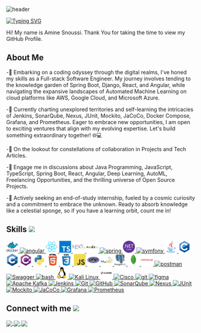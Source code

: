 ![header](https://capsule-render.vercel.app/api?type=waving&color=6994CDEE&text=&animation=twinkling&height=80)

[![Typing SVG](https://readme-typing-svg.demolab.com?font=Alkatra&weight=500&size=45&duration=4000&pause=3&color=6994CDEE&center=false&vCenter=false&multiline=true&repeat=true&width=1000&height=100&lines=Welcome+to+Amine's+GitHub!👋)](https://git.io/typing-svg)

<p align='center'></p>
<div size='20px'> Hi! My name is Amine Snoussi. Thank You for taking the time to view my GitHub Profile. </div>
<h2> About Me </h2>

-🚀 Embarking on a coding odyssey through the digital realms, I've honed my skills as a Full-stack Software Engineer. My journey involves tending to the knowledge garden of Spring Boot, Django, React, and Angular, while navigating the expansive landscapes of Automated Machine Learning on cloud platforms like AWS, Google Cloud, and Microsoft Azure.

-🌱 Currently charting unexplored territories and self-learning the intricacies of Jenkins, SonarQube, Nexus, JUnit, Mockito, JaCoCo, Docker Compose, Grafana, and Prometheus. Eager to embrace new opportunities, I am open to exciting ventures that align with my evolving expertise. Let's build something extraordinary together! 🌐💻

-👯 On the lookout for constellations of collaboration in Projects and Tech Articles.

-💬 Engage me in discussions about Java Programming, JavaScript, TypeScript, Spring Boot, React, Angular, Deep Learning, AutoML, Freelancing Opportunities, and the thrilling universe of Open Source Projects.

-🚀 Actively seeking an end-of-study internship, fueled by a cosmic curiosity and a commitment to embrace the unknown. Ready to absorb knowledge like a celestial sponge, so if you have a learning orbit, count me in!

<h2> Skills <img src = "https://media2.giphy.com/media/QssGEmpkyEOhBCb7e1/giphy.gif?cid=ecf05e47a0n3gi1bfqntqmob8g9aid1oyj2wr3ds3mg700bl&rid=giphy.gif" width = 32px> </h2>
<a href="https://www.docker.com/" target="_blank"> 
  <img src="https://raw.githubusercontent.com/devicons/devicon/master/icons/docker/docker-original-wordmark.svg" alt="docker" width ='32px'/> 
</a> 
<a href="https://angular.io" target="_blank">
  <img src="https://angular.io/assets/images/logos/angular/angular.svg" alt="angular" width ='32px'> 
</a>
<a href="https://reactjs.org" target="_blank">
   <img src="https://raw.githubusercontent.com/devicons/devicon/master/icons/react/react-original.svg" alt="React" width="32px">
</a>
<a href="https://www.typescriptlang.org/" target="_blank"> 
  <img src="https://raw.githubusercontent.com/devicons/devicon/master/icons/typescript/typescript-original.svg" alt="typescript" width ='32px'> 
</a>
<a href="https://nextjs.org/" target="_blank">
   <img src="https://raw.githubusercontent.com/devicons/devicon/master/icons/nextjs/nextjs-original-wordmark.svg" alt="Next.js" width="32px">
</a>
<a href="https://nodejs.org" target="_blank"> 
  <img src="https://raw.githubusercontent.com/devicons/devicon/master/icons/nodejs/nodejs-original-wordmark.svg" alt="nodejs" width ='32px'>
</a> 
<a href="https://spring.io/" target="_blank"> 
  <img src="https://www.vectorlogo.zone/logos/springio/springio-icon.svg" alt="spring" width ='32px'> 
</a> 
<a href="https://dotnet.microsoft.com/" target="_blank">
   <img src="https://raw.githubusercontent.com/devicons/devicon/master/icons/dotnetcore/dotnetcore-original.svg" alt=".NET" width="32px">
</a>
<a href="https://symfony.com" target="_blank"> 
  <img src="https://symfony.com/logos/symfony_black_03.svg" alt="symfony" width ='32px'> 
</a>
<a href="https://www.java.com" target="_blank"> 
  <img src="https://raw.githubusercontent.com/devicons/devicon/master/icons/java/java-original.svg" alt="java"width ='32px'> 
</a>
<a href="https://www.cprogramming.com/" target="_blank"> 
  <img src="https://raw.githubusercontent.com/devicons/devicon/master/icons/c/c-original.svg" alt="c" width ='32px'> 
</a> 
<a href="https://www.w3schools.com/cpp/" target="_blank"> 
  <img src="https://raw.githubusercontent.com/devicons/devicon/master/icons/cplusplus/cplusplus-original.svg" alt="cplusplus"width ='32px'> 
</a> 
<a href="https://docs.microsoft.com/en-us/dotnet/csharp/" target="_blank">
   <img src="https://raw.githubusercontent.com/devicons/devicon/master/icons/csharp/csharp-original.svg" alt="C#" width="32px">
</a>
<a href="https://www.python.org" target="_blank"> 
  <img src="https://raw.githubusercontent.com/devicons/devicon/master/icons/python/python-original.svg" alt="python" width ='32px'> 
</a>  
<a href="https://www.w3.org/html/" target="_blank"> 
  <img src="https://raw.githubusercontent.com/devicons/devicon/master/icons/html5/html5-original-wordmark.svg" alt="html5" width ='32px'> 
</a> 
<a href="https://www.w3schools.com/css/" target="_blank"> 
  <img src="https://raw.githubusercontent.com/devicons/devicon/master/icons/css3/css3-original-wordmark.svg" alt="css3" width ='32px'> 
</a>
<a href="https://developer.mozilla.org/en-US/docs/Web/JavaScript" target="_blank">
   <img src="https://raw.githubusercontent.com/devicons/devicon/master/icons/javascript/javascript-original.svg" alt="JavaScript" width="32px">
</a> 
<a href="https://www.php.net" target="_blank"> 
  <img src="https://raw.githubusercontent.com/devicons/devicon/master/icons/php/php-original.svg" alt="php" width ='32px'> 
</a>  
<a href="https://www.mysql.com/" target="_blank"> 
  <img src="https://raw.githubusercontent.com/devicons/devicon/master/icons/mysql/mysql-original-wordmark.svg" alt="mysql" width ='32px'> 
</a>
<a href="https://www.postgresql.org" target="_blank"> 
  <img src="https://raw.githubusercontent.com/devicons/devicon/master/icons/postgresql/postgresql-original-wordmark.svg" alt="postgresql" width ='32px'> 
</a> 
<a href="https://www.mongodb.com" target="_blank">
   <img src="https://raw.githubusercontent.com/devicons/devicon/master/icons/mongodb/mongodb-original.svg" alt="MongoDB" width="32px">
</a>
<a href="https://www.oracle.com/database/" target="_blank">
   <img src="https://raw.githubusercontent.com/devicons/devicon/master/icons/oracle/oracle-original.svg" alt="Oracle Database" width="32px">
</a>
<a href="https://postman.com" target="_blank"> 
  <img src="https://www.vectorlogo.zone/logos/getpostman/getpostman-icon.svg" alt="postman" width ='32px'> 
</a>
<a href="https://swagger.io" target="_blank">
   <img src="https://static1.smartbear.co/swagger/media/assets/images/swagger_logo.svg" alt="Swagger" width="80px">
</a>
<a href="https://www.gnu.org/software/bash/" target="_blank"> 
  <img src="https://www.vectorlogo.zone/logos/gnu_bash/gnu_bash-icon.svg" alt="bash" width ='32px'> 
</a>
<a href="https://www.linux.org/" target="_blank"> 
  <img src="https://raw.githubusercontent.com/devicons/devicon/master/icons/linux/linux-original.svg" alt="linux" width ='32px'> 
</a> 
<a href="https://www.kali.org/" target="_blank">
   <img src="https://www.certcop.com/wp-content/uploads/2020/05/kali-300x234.png" alt="Kali Linux" width="32px">
</a>
<a href="https://www.centos.org/" target="_blank">
   <img src="https://raw.githubusercontent.com/devicons/devicon/master/icons/centos/centos-original-wordmark.svg" alt="CentOS 7" width="32px">
</a>
<a href="https://www.cisco.com/" target="_blank">
   <img src="https://upload.wikimedia.org/wikipedia/commons/thumb/0/08/Cisco_logo_blue_2016.svg/langfr-1280px-Cisco_logo_blue_2016.svg.png" alt="Cisco" width="32px">
</a>
<a href="https://git-scm.com/" target="_blank"> 
  <img src="https://www.vectorlogo.zone/logos/git-scm/git-scm-icon.svg" alt="git" width ='32px'> 
</a> 
<a href="https://www.figma.com/" target="_blank"> 
  <img src="https://www.vectorlogo.zone/logos/figma/figma-icon.svg" alt="figma" width ='32px'/> 
</a> 
<a href="https://kafka.apache.org/" target="_blank">
   <img src="https://upload.wikimedia.org/wikipedia/commons/thumb/0/05/Apache_kafka.svg/1200px-Apache_kafka.svg.png" alt="Apache Kafka" width="32px">
</a>
<a href="https://jenkins.io" target="_blank">
  <img src="https://img.icons8.com/color/48/000000/jenkins.png" alt="Jenkins" width="32px"> 
</a>
<a href="https://git-scm.com" target="_blank">
  <img src="https://img.icons8.com/color/48/000000/git.png" alt="Git" width="32px"> 
</a>
<a href="https://github.com" target="_blank">
  <img src="https://img.icons8.com/fluent/48/000000/github.png" alt="GitHub" width="32px"> 
</a>
<a href="https://www.sonarqube.org" target="_blank">
  <img src="https://artifacthub.io/image/949a653d-9573-4e6f-8a20-443126e55656@3x" alt="SonarQube" width="32px"> 
</a>
<a href="https://www.sonatype.com/nexus/repository-oss" target="_blank">
  <img src="https://help.sonatype.com/docs/files/331022/157680817/1/1682341686984/sonatype-repository-logo-stacked.png" alt="Nexus" width="32px"> 
</a>
<a href="https://junit.org" target="_blank">
  <img src="https://545767148-files.gitbook.io/~/files/v0/b/gitbook-x-prod.appspot.com/o/spaces%2F-MdBdUMSCcMYTyNwZf80%2Fuploads%2Fgit-blob-70f7ee1ccc2222bc8327d7433a7c8eb8052fd14f%2Fjunit.png?alt=media" alt="JUnit" width="32px"> 
</a>
<a href="https://site.mockito.org" target="_blank">
  <img src="https://miro.medium.com/v2/resize:fit:800/1*7w64vyBXihVBrjNBBOIF9g.png" alt="Mockito" width="32px"> 
</a>
<a href="https://www.eclemma.org/jacoco" target="_blank">
  <img src="https://miro.medium.com/v2/resize:fit:770/1*ZuVOxVSi5ZguB-hFIoUNyg.png" alt="JaCoCo" width="32px"> 
</a>
<a href="https://grafana.com" target="_blank">
  <img src="https://img.icons8.com/color/48/000000/grafana.png" alt="Grafana" width="32px"> 
</a>
<a href="https://prometheus.io" target="_blank">
  <img src="https://blog.inkubate.io/content/images/2017/12/prometheus-logo-3.png" alt="Prometheus" width="32px"> 
</a>


<h2> Connect with me <img src='https://raw.githubusercontent.com/ShahriarShafin/ShahriarShafin/main/Assets/handshake.gif' width="100px"> </h2>
<a href = 'https://www.linkedin.com/in/amine-snoussii/'> 
  <img width = '32px' align= 'center' src="https://raw.githubusercontent.com/rahulbanerjee26/githubAboutMeGenerator/main/icons/linked-in-alt.svg"/>
</a> 
<a href = 'https://github.com/Amine-Snoussi'> 
  <img width = '32px' align= 'center' src="https://raw.githubusercontent.com/rahulbanerjee26/githubAboutMeGenerator/main/icons/github.svg"/>
</a>
<a href = 'https://instagram.com/aminesnoussii'> 
  <img width = '32px' align= 'center' src="https://raw.githubusercontent.com/rahulbanerjee26/githubAboutMeGenerator/main/icons/instagram.svg"/>
</a>

<!-- [![GITHUB](https://hits.seeyoufarm.com/api/count/incr/badge.svg?url=https%3A%2F%2Fgithub.com%2Fjiholee0&count_bg=%23F29494&title_bg=%232F2E2E&icon=github.svg&icon_color=%23FFFFFF&title=GITHUB&edge_flat=false)](https://github.com/Amine-Snoussi)

[![AMINE's GitHub stats](https://github-readme-stats.vercel.app/api?username=Amine-Snoussi&theme=nord&hide_border=true&count_private=true)](https://github.com/jiholee0/github-readme-stats) -->
